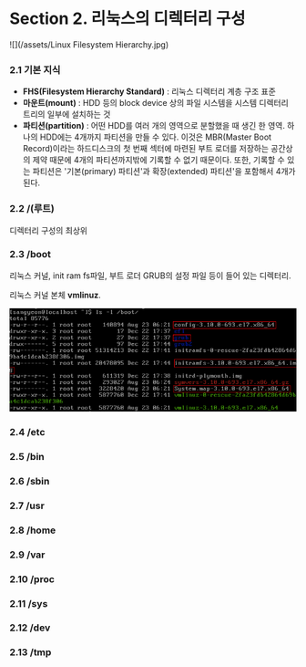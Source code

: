 # Section 2. 리눅스의 디렉터리 구성

![](/assets/Linux Filesystem Hierarchy.jpg)

### 2.1 기본 지식

* **FHS\(Filesystem Hierarchy Standard\)** : 리눅스 디렉터리 계층 구조 표준
* **마운트\(mount\)** : HDD 등의 block device 상의 파일 시스템을 시스템 디렉터리 트리의 일부에 설치하는 것
* **파티션\(partition\)** : 어떤 HDD를 여러 개의 영역으로 분할했을 때 생긴 한 영역. 하나의 HDD에는 4개까지 파티션을 만들 수 있다. 이것은 MBR\(Master Boot Record\)이라는 하드디스크의 첫 번째 섹터에 마련된 부트 로더를 저장하는 공간상의 제약 때문에 4개의 파티션까지밖에 기록할 수 없기 때문이다. 또한, 기록할 수 있는 파티션은 '기본\(primary\) 파티션'과 확장\(extended\) 파티션'을 포함해서 4개가 된다.

### 2.2 /\(루트\)

디렉터리 구성의 최상위

### 2.3 /boot

리눅스 커널, init ram fs파일, 부트 로더 GRUB의 설정 파일 등이 들어 있는 디렉터리.

리눅스 커널 본체 **vmlinuz**.

![](/assets/:boot.png)

### 2.4 /etc

### 2.5 /bin

### 2.6 /sbin

### 2.7 /usr

### 2.8 /home

### 2.9 /var

### 2.10 /proc

### 2.11 /sys

### 2.12 /dev

### 2.13 /tmp



